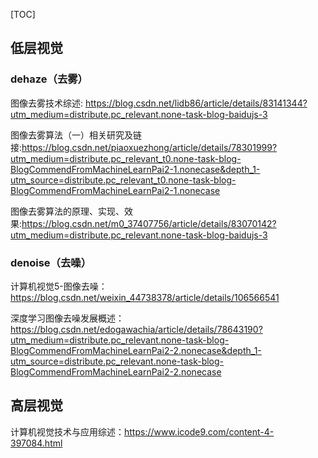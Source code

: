 [TOC]

## 低层视觉 

### dehaze（去雾） 

图像去雾技术综述: https://blog.csdn.net/lidb86/article/details/83141344?utm_medium=distribute.pc_relevant.none-task-blog-baidujs-3 

图像去雾算法（一）相关研究及链接:https://blog.csdn.net/piaoxuezhong/article/details/78301999?utm_medium=distribute.pc_relevant_t0.none-task-blog-BlogCommendFromMachineLearnPai2-1.nonecase&depth_1-utm_source=distribute.pc_relevant_t0.none-task-blog-BlogCommendFromMachineLearnPai2-1.nonecase

图像去雾算法的原理、实现、效果:https://blog.csdn.net/m0_37407756/article/details/83070142?utm_medium=distribute.pc_relevant.none-task-blog-baidujs-3

### denoise（去噪）

计算机视觉5-图像去噪：https://blog.csdn.net/weixin_44738378/article/details/106566541

深度学习图像去噪发展概述：https://blog.csdn.net/edogawachia/article/details/78643190?utm_medium=distribute.pc_relevant.none-task-blog-BlogCommendFromMachineLearnPai2-2.nonecase&depth_1-utm_source=distribute.pc_relevant.none-task-blog-BlogCommendFromMachineLearnPai2-2.nonecase

## 高层视觉

计算机视觉技术与应用综述：https://www.icode9.com/content-4-397084.html